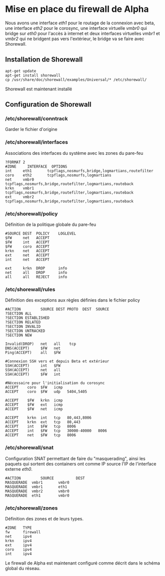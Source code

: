 # Mise en place du firewall de Alpha

Nous avons une interface _eth1_ pour le routage de la connexion avec beta, une interface _eth2_ pour le corosync, une interface virtuelle _vmbr0_ qui bridge sur _eth0_ pour l'accès à internet et deux interfaces virtuelles _vmbr1_ et _vmbr2_ qui ne bridgent pas vers l'extérieur, le bridge va se faire avec Shorewall.

## Installation de Shorewall
```
apt-get update
apt-get install shorewall
cp /usr/share/doc/shorewall/examples/Universal/* /etc/shorewall/
```
Shorewall est maintenant installé

## Configuration de Shorewall

### /etc/shorewall/conntrack
Garder le fichier d'origine

### /etc/shorewall/interfaces
Associations des interfaces du système avec les zones du pare-feu
```
?FORMAT 2
#ZONE	  INTERFACE  OPTIONS
int     eth1       tcpflags,nosmurfs,bridge,logmartians,routefilter
coro    eth2       tcpflags,nosmurfs,logmartians
net     vmbr0	   tcpflags,nosmurfs,bridge,routefilter,logmartians,routeback
krkn    vmbr1      tcpflags,nosmurfs,bridge,routefilter,logmartians,routeback
ext     vmbr2      tcpflags,nosmurfs,bridge,routefilter,logmartians,routeback
```

### /etc/shorewall/policy
Définition de la politique globale du pare-feu
```
#SOURCE	DEST  POLICY    LOGLEVEL
$FW     net   ACCEPT
$FW     int   ACCEPT
$FW     coro  ACCEPT
krkn    net   ACCEPT
ext     net   ACCEPT
int     net   ACCEPT

ext     krkn  DROP      info
net     all   DROP      info
all     all   REJECT    info

```

### /etc/shorewall/rules
Définition des exceptions aux règles définies dans le fichier policy
```
#ACTION         SOURCE DEST PROTO  DEST  SOURCE
?SECTION ALL
?SECTION ESTABLISHED
?SECTION RELATED
?SECTION INVALID
?SECTION UNTRACKED
?SECTION NEW

Invalid(DROP)   net   all    tcp
DNS(ACCEPT)     $FW   net
Ping(ACCEPT)    all   $FW

#Connexion SSH vers et depuis Beta et extérieur
SSH(ACCEPT)	    int	  $FW
SSH(ACCEPT)     net   all
SSH(ACCEPT)     $FW   int

#Nécessaire pour l'initialisation du corosync
ACCEPT    coro  $FW   icmp
ACCEPT    coro  $FW   udp   5404,5405

ACCEPT    $FW   krkn  icmp
ACCEPT    $FW   ext   icmp
ACCEPT    $FW   net   icmp

ACCEPT    krkn  int   tcp   80,443,8006
ACCEPT    krkn  ext   tcp   80,443
ACCEPT    int   $FW   tcp   8006
ACCEPT    int   $FW   tcp   30000-40000   8006
ACCEPT    net   $FW   tcp   8006
```
### /etc/shorewall/snat
Configuration SNAT permettant de faire du "masquerading", ainsi les paquets qui sortent des containers ont comme IP source l'IP de l'interface externe _eth0_.  
```
#ACTION			SOURCE			DEST           
MASQUERADE  vmbr1       vmbr0
MASQUERADE  vmbr1       eth1
MASQUERADE  vmbr2       vmbr0
MASQUERADE  eth1        vmbr0
```
### /etc/shorewall/zones
Définition des zones et de leurs types.
```
#ZONE   TYPE
fw      firewall
net     ipv4
krkn    ipv4
ext     ipv4
coro    ipv4
int     ipv4
```

Le firewall de Alpha est maintenant configuré comme décrit dans le schéma global du réseau.
